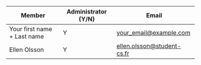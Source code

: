 | Member    | Administrator (Y/N) | Email
| -------- | ------- | ----------- |
| Your first name + Last name | Y | your_email@example.com 
| Ellen Olsson | Y | ellen.olsson@student-cs.fr|

